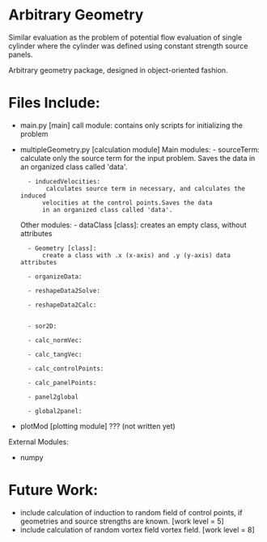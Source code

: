 Arbitrary Geometry
============

Similar evaluation as the problem of potential flow evaluation of single cylinder where the cylinder was defined using constant strength source panels.

Arbitrary geometry package, designed in object-oriented fashion. 

Files Include:
=============

- main.py  [main]
    call module:
        contains only scripts for initializing the problem

- multipleGeometry.py [calculation module]
	Main modules:
	    - sourceTerm:
	        calculate only the source term for the input problem. Saves the data
	        in an organized class called 'data'.
	        
	    - inducedVelocities:
	         calculates source term in necessary, and calculates the induced
	        velocities at the control points.Saves the data
	        in an organized class called 'data'.
	        
	        
    Other modules:
        - dataClass [class]: 
            creates an empty class, without attributes
            
        - Geometry [class]: 
            create a class with .x (x-axis) and .y (y-axis) data attributes
            
        - organizeData:
        
        - reshapeData2Solve:
         
        - reshapeData2Calc:
        
        
        - sor2D:

        - calc_normVec:
        
        - calc_tangVec:
        
        - calc_controlPoints:
        
        - calc_panelPoints:
        
        - panel2global
                
        - global2panel:
        
	
	
- plotMod [plotting module] ??? (not written yet)

External Modules:
- numpy

Future Work:
===========

- include calculation of induction to random field of control points, if geometries and source strengths are known. [work level = 5]
- include calculation of random vortex field vortex field. [work level = 8]

